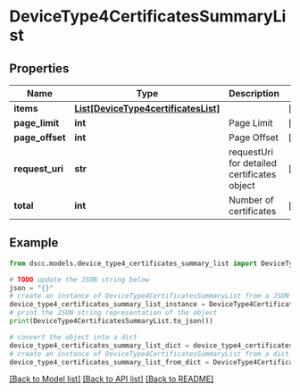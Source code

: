 # DeviceType4CertificatesSummaryList


## Properties

Name | Type | Description | Notes
------------ | ------------- | ------------- | -------------
**items** | [**List[DeviceType4certificatesList]**](DeviceType4certificatesList.md) |  | [optional] 
**page_limit** | **int** | Page Limit | [optional] 
**page_offset** | **int** | Page Offset | [optional] 
**request_uri** | **str** | requestUri for detailed certificates object | [optional] 
**total** | **int** | Number of certificates | [optional] 

## Example

```python
from dscc.models.device_type4_certificates_summary_list import DeviceType4CertificatesSummaryList

# TODO update the JSON string below
json = "{}"
# create an instance of DeviceType4CertificatesSummaryList from a JSON string
device_type4_certificates_summary_list_instance = DeviceType4CertificatesSummaryList.from_json(json)
# print the JSON string representation of the object
print(DeviceType4CertificatesSummaryList.to_json())

# convert the object into a dict
device_type4_certificates_summary_list_dict = device_type4_certificates_summary_list_instance.to_dict()
# create an instance of DeviceType4CertificatesSummaryList from a dict
device_type4_certificates_summary_list_from_dict = DeviceType4CertificatesSummaryList.from_dict(device_type4_certificates_summary_list_dict)
```
[[Back to Model list]](../README.md#documentation-for-models) [[Back to API list]](../README.md#documentation-for-api-endpoints) [[Back to README]](../README.md)



